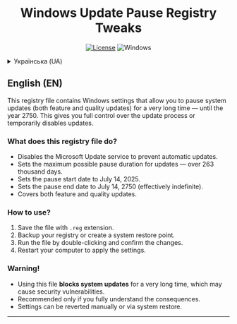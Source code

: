 <div align="center">

# Windows Update Pause Registry Tweaks


  
[![License](https://img.shields.io/badge/REG-Tweak-blue.svg)](LICENSE)
![Windows](https://img.shields.io/badge/Windows-10%2F11-blue.svg)

</div>

<details>
<summary>Українська (UA)</summary>

Цей файл реєстру містить налаштування Windows, які дозволяють призупинити оновлення системи (функціональні та якісні) на дуже довгий термін — до 2750 року. Це дає змогу повністю контролювати процес оновлень або тимчасово їх відключити.

### Що робить цей файл реєстру?

- Вимикає службу Microsoft Update для запобігання автоматичним оновленням.
- Встановлює максимально можливий термін паузи для оновлень — понад 263 тисячі днів.
- Встановлює дату початку паузи — 14 липня 2025 року.
- Встановлює дату закінчення паузи — 14 липня 2750 року (фактично нескінченність).
- Охоплює функціональні та якісні оновлення.

### Як використовувати?

1. Збережіть файл з розширенням `.reg`.
2. Зробіть резервну копію реєстру або створіть точку відновлення системи.
3. Запустіть файл подвійним кліком і підтвердіть зміни.
4. Перезавантажте комп’ютер для застосування налаштувань.

### Увага!

- Використання цього файлу **блокує оновлення системи** на дуже довгий час, що може призвести до вразливостей безпеки.
- Рекомендується застосовувати лише якщо ви усвідомлюєте наслідки.
- Налаштування можна скасувати вручну або через відновлення системи.

</details>


## English (EN)

This registry file contains Windows settings that allow you to pause system updates (both feature and quality updates) for a very long time — until the year 2750. This gives you full control over the update process or temporarily disables updates.

### What does this registry file do?

- Disables the Microsoft Update service to prevent automatic updates.
- Sets the maximum possible pause duration for updates — over 263 thousand days.
- Sets the pause start date to July 14, 2025.
- Sets the pause end date to July 14, 2750 (effectively indefinite).
- Covers both feature and quality updates.

### How to use?

1. Save the file with `.reg` extension.
2. Backup your registry or create a system restore point.
3. Run the file by double-clicking and confirm the changes.
4. Restart your computer to apply the settings.

### Warning!

- Using this file **blocks system updates** for a very long time, which may cause security vulnerabilities.
- Recommended only if you fully understand the consequences.
- Settings can be reverted manually or via system restore.

---
